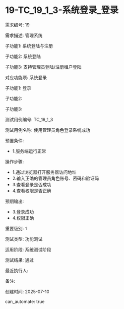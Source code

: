 # 19-TC_19_1_3-系统登录_登录

需求编号: 19

需求描述: 管理系统

子功能1: 系统登陆与注册

子功能2: 系统登陆

子功能3: 支持管理员登陆/注册租户登陆


对应功能项: 系统登录

子功能1: 登录

子功能2: 

子功能3: 


测试用例编号: TC_19_1_3

测试用例名称: 使用管理员角色登录系统成功

预置条件:
- 1.服务端运行正常

操作步骤:
- 1.通过浏览器打开服务器访问地址
- 2.输入正确的管理员角色账号、密码和验证码
- 3.查看登录是否成功
- 4.查看权限是否正确

预期输出:
- 3.登录成功
- 4.权限正确

重要级别: 1

测试类型: 功能测试

适用阶段: 系统测试阶段

测试结果: 通过

最近执行人: 

备注: 

创建时间: 2025-07-10

can_automate: true
